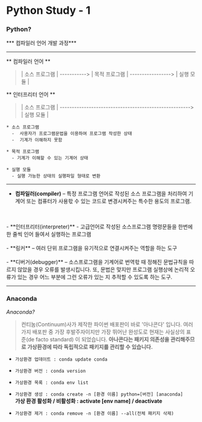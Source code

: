 
# Python Study - 1
### Python?
*** 컴파일러 언어 개발 과정*** <br/>

---

** 컴파일러 언어 **
 > | 소스 프로그램 | -----------> | 목적 프로그램 | -----------------> | 실행 모듈 | <br/>


** 인터프리터 언어 **
 > | 소스 프로그램 | ------------------------------------------------------> | 실행 모듈 | <br/>

```
* 소스 프로그램
  -  사용자가 프로그램문법을 이용하여 프로그램 작성한 상태 
  -  기계가 이해하지 못함
  
* 목적 프로그램
  - 기계가 이해할 수 있는 기계어 상태
  
* 실행 모듈
  - 실행 가능한 상태의 실행파일 형태로 변환
```

------
- **컴파일러(compiler)** – 특정 프로그램 언어로 작성된 소스 프로그램을 처리하여 기계어 또는 컴퓨터가 사용핛 수 있는 코드로 변경시켜주는 특수한 용도의 프로그램.
<br/>
<br/>
- **인터프리터(interpreter)** - 고급언어로 작성된 소스프로그램 명령문들을 한번에 한 줄씩 인어 들여서 실행하는 프로그램
<br/>
<br/>
- **링커** – 여러 단위 프로그램을 유기적으로 연결시켜주는 역할을 하는 도구
<br/>
<br/>
- **디버거(debugger)** – 소스프로그램을 기계어로 번역핛 때 정해진 문법규칙을 따르지 않았을 경우 오류를 발생시킵니다.  또, 문법은 맞지만 프로그램 실행상에 논리적 오류가 있는 경우 어느 부분에 그런 오류가 있는 지 추적할 수 있도록 하는 도구.

---
### Anaconda ###

*Anaconda?*

> 컨티눔(Continuum)사가 제작한 파이썬 배포판이 바로 '아나콘다' 입니다. 
여러가지 배포판 중 가장 후발주자이지만 가장 뛰어난 완성도로 현재는 사실상의 표준(de facto standard) 이 되었습니다.
**아나콘다는 패키지 의존성을 관리해주므로 가상환경에 따라 독립적으로 패키지를 관리할 수 있습니다.**<br/>

 - `가상환경 업데이트 : conda update conda`


 - `가상환경 버전 : conda version`
 

 - `가상환경 목록 : conda env list`
 
 
 -  `가상환경 생성 : conda create -n [환경 이름] python=[버전] [anaconda]`<br/>
      **가상 환경 활성화 / 비활성화 : activate [env name] / deactivate**


 - `가상환경 제거 : conda remove -n [환경 이름] --all(전체 패키지 삭제)`

